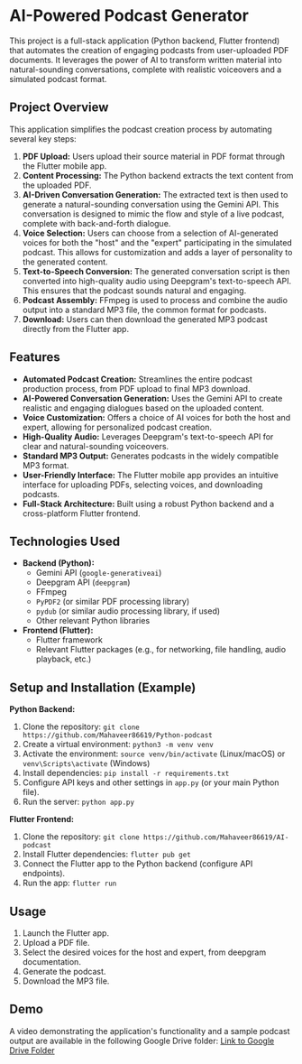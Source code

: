 # AI-Powered Podcast Generator

This project is a full-stack application (Python backend, Flutter frontend) that automates the creation of engaging podcasts from user-uploaded PDF documents.  It leverages the power of AI to transform written material into natural-sounding conversations, complete with realistic voiceovers and a simulated podcast format.

## Project Overview

This application simplifies the podcast creation process by automating several key steps:

1.  **PDF Upload:** Users upload their source material in PDF format through the Flutter mobile app.
2.  **Content Processing:** The Python backend extracts the text content from the uploaded PDF.
3.  **AI-Driven Conversation Generation:** The extracted text is then used to generate a natural-sounding conversation using the Gemini API.  This conversation is designed to mimic the flow and style of a live podcast, complete with back-and-forth dialogue.
4.  **Voice Selection:** Users can choose from a selection of AI-generated voices for both the "host" and the "expert" participating in the simulated podcast.  This allows for customization and adds a layer of personality to the generated content.
5.  **Text-to-Speech Conversion:** The generated conversation script is then converted into high-quality audio using Deepgram's text-to-speech API. This ensures that the podcast sounds natural and engaging.
6.  **Podcast Assembly:**  FFmpeg is used to process and combine the audio output into a standard MP3 file, the common format for podcasts.
7.  **Download:**  Users can then download the generated MP3 podcast directly from the Flutter app.

## Features

*   **Automated Podcast Creation:**  Streamlines the entire podcast production process, from PDF upload to final MP3 download.
*   **AI-Powered Conversation Generation:**  Uses the Gemini API to create realistic and engaging dialogues based on the uploaded content.
*   **Voice Customization:**  Offers a choice of AI voices for both the host and expert, allowing for personalized podcast creation.
*   **High-Quality Audio:**  Leverages Deepgram's text-to-speech API for clear and natural-sounding voiceovers.
*   **Standard MP3 Output:**  Generates podcasts in the widely compatible MP3 format.
*   **User-Friendly Interface:**  The Flutter mobile app provides an intuitive interface for uploading PDFs, selecting voices, and downloading podcasts.
*   **Full-Stack Architecture:**  Built using a robust Python backend and a cross-platform Flutter frontend.

## Technologies Used

*   **Backend (Python):**
    *   Gemini API (`google-generativeai`)
    *   Deepgram API (`deepgram`)
    *   FFmpeg
    *   `PyPDF2` (or similar PDF processing library)
    *   `pydub` (or similar audio processing library, if used)
    *   Other relevant Python libraries
*   **Frontend (Flutter):**
    *   Flutter framework
    *   Relevant Flutter packages (e.g., for networking, file handling, audio playback, etc.)

## Setup and Installation (Example)

**Python Backend:**

1.  Clone the repository: `git clone https://github.com/Mahaveer86619/Python-podcast`
2.  Create a virtual environment: `python3 -m venv venv`
3.  Activate the environment: `source venv/bin/activate` (Linux/macOS) or `venv\Scripts\activate` (Windows)
4.  Install dependencies: `pip install -r requirements.txt`
5.  Configure API keys and other settings in `app.py` (or your main Python file).
6.  Run the server: `python app.py`

**Flutter Frontend:**

1.  Clone the repository: `git clone https://github.com/Mahaveer86619/AI-podcast`
2.  Install Flutter dependencies: `flutter pub get`
3.  Connect the Flutter app to the Python backend (configure API endpoints).
4.  Run the app: `flutter run`

## Usage

1.  Launch the Flutter app.
2.  Upload a PDF file.
3.  Select the desired voices for the host and expert, from deepgram documentation.
4.  Generate the podcast.
5.  Download the MP3 file.

## Demo

A video demonstrating the application's functionality and a sample podcast output are available in the following Google Drive folder: [Link to Google Drive Folder](https://drive.google.com/drive/folders/1ZBMkVY_jQElIPTCiTUZZoGWpkVByySZA?usp=sharing)

